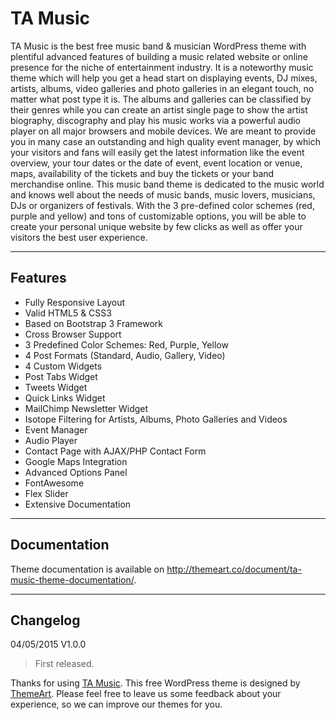 TA Music
============

TA Music is the best free music band & musician WordPress theme with plentiful advanced features of building a music related website or online presence for the niche of entertainment industry. It is a noteworthy music theme which will help you get a head start on displaying events, DJ mixes, artists, albums, video galleries and photo galleries in an elegant touch, no matter what post type it is. The albums and galleries can be classified by their genres while you can create an artist single page to show the artist biography, discography and play his music works via a powerful audio player on all major browsers and mobile devices. We are meant to provide you in many case an outstanding and high quality event manager, by which your visitors and fans will easily get the latest information like the event overview, your tour dates or the date of event, event location or venue, maps, availability of the tickets and buy the tickets or your band merchandise online. This music band theme is dedicated to the music world and knows well about the needs of music bands, music lovers, musicians, DJs or organizers of festivals. With the 3 pre-defined color schemes (red, purple and yellow) and tons of customizable options, you will be able to create your personal unique website by few clicks as well as offer your visitors the best user experience.

--------

Features
--------

- Fully Responsive Layout
- Valid HTML5 & CSS3
- Based on Bootstrap 3 Framework
- Cross Browser Support
- 3 Predefined Color Schemes: Red, Purple, Yellow
- 4 Post Formats (Standard, Audio, Gallery, Video)
- 4 Custom Widgets
 - Post Tabs Widget
 - Tweets Widget
 - Quick Links Widget
 - MailChimp Newsletter Widget
- Isotope Filtering for Artists, Albums, Photo Galleries and Videos
- Event Manager
- Audio Player
- Contact Page with AJAX/PHP Contact Form
- Google Maps Integration
- Advanced Options Panel
- FontAwesome
- Flex Slider
- Extensive Documentation
-------------

Documentation
-------------

Theme documentation is available on http://themeart.co/document/ta-music-theme-documentation/.

---------

Changelog
---------

04/05/2015 V1.0.0
> First released.

Thanks for using [TA Music][1]. This free WordPress theme is designed by [ThemeArt][2]. Please feel free to leave us some feedback about your experience, so we can improve our themes for you.

[1]: http://themeart.co/free-theme/ta-music/
[2]: http://themeart.co/